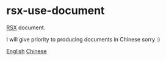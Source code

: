 # rsx-use-document

[RSX](https://github.com/r-ex/rsx) document.

I will give priority to producing documents in Chinese sorry :)

[English](./document_en.md) [Chinese](./document_cn.md)
